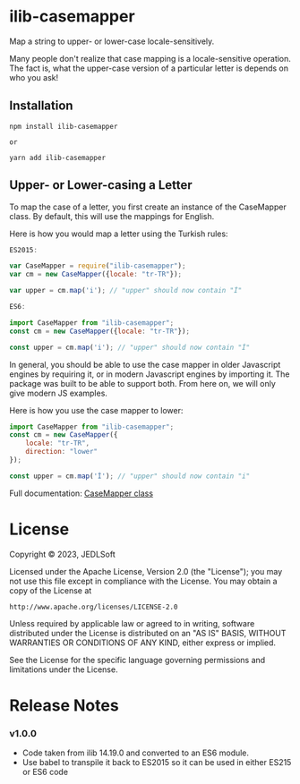 # ilib-casemapper

Map a string to upper- or lower-case locale-sensitively.

Many people don't realize that case mapping is a locale-sensitive
operation. The fact is, what the upper-case version of a particular letter
is depends on who you ask!

## Installation

```
npm install ilib-casemapper

or

yarn add ilib-casemapper
```

## Upper- or Lower-casing a Letter

To map the case of a letter, you first create an instance of the CaseMapper
class. By default, this will use the mappings for English.

Here is how you would map a letter using the Turkish rules:

```javascript
ES2015:

var CaseMapper = require("ilib-casemapper");
var cm = new CaseMapper({locale: "tr-TR"});

var upper = cm.map('i'); // "upper" should now contain "İ"

ES6:

import CaseMapper from "ilib-casemapper";
const cm = new CaseMapper({locale: "tr-TR"});

const upper = cm.map('i'); // "upper" should now contain "İ"
```

In general, you should be able to use the case mapper in older Javascript
engines by requiring it, or in modern Javascript engines by
importing it. The package was built to be able to support both. From here
on, we will only give modern JS examples.

Here is how you use the case mapper to lower:

```javascript
import CaseMapper from "ilib-casemapper";
const cm = new CaseMapper({
    locale: "tr-TR",
    direction: "lower"
});

const upper = cm.map('İ'); // "upper" should now contain "i"
```

Full documentation: [CaseMapper class](./docs/CaseMapper.md)


# License

Copyright © 2023, JEDLSoft

Licensed under the Apache License, Version 2.0 (the "License");
you may not use this file except in compliance with the License.
You may obtain a copy of the License at

    http://www.apache.org/licenses/LICENSE-2.0

Unless required by applicable law or agreed to in writing, software
distributed under the License is distributed on an "AS IS" BASIS,
WITHOUT WARRANTIES OR CONDITIONS OF ANY KIND, either express or implied.

See the License for the specific language governing permissions and
limitations under the License.

# Release Notes

### v1.0.0

- Code taken from ilib 14.19.0 and converted to an ES6 module.
- Use babel to transpile it back to ES2015 so it can be used in either ES215 or
  ES6 code
